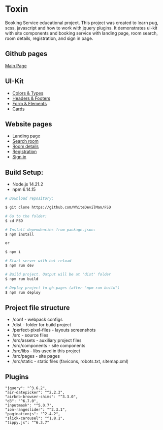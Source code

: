 # **Toxin**

Booking Service educational project. This project was created to learn pug, scss, javascript and how to work with jquery plugins.
It demonstrates ui-kit with site components and booking service with landing page, room search, room details, registration, and sign in page.

## **Github pages**

[Main Page](https://whitedevilman.github.io/FSD/)

## **UI-Kit**

- [Colors & Types](http://whitedevilman.github.io/FSD/colors-and-types.html)
- [Headers & Footers](http://whitedevilman.github.io/FSD/headers-and-footers.html)
- [Form & Elements](http://whitedevilman.github.io/FSD/form-elements.html)
- [Cards](http://whitedevilman.github.io/FSD/cards.html)

## **Website pages**

- [Landing page](http://whitedevilman.github.io/FSD/landing-page.html)
- [Search room](http://whitedevilman.github.io/FSD/search-room.html)
- [Room details](http://whitedevilman.github.io/FSD/room-details.html)
- [Registration](http://whitedevilman.github.io/FSD/registration.html)
- [Sign in](http://whitedevilman.github.io/FSD/sign-in.html)

## Build Setup:

- Node.js 14.21.2
- npm 6.14.15

```bash
# Download repository:

$ git clone https://github.com/WhiteDevilMan/FSD

# Go to the folder:
$ cd FSD

# Install dependencies from package.json:
$ npm install

or

$ npm i

# Start server with hot reload
$ npm run dev

# Build project. Output will be at 'dist' folder
$ npm run build

# Deploy project to gh-pages (after "npm run build")
$ npm run deploy
```

## Project file structure

- /conf - webpack configs
- /dist - folder for build project
- /perfect-pixel-files - layouts screenshots
- /src - source files
- /src/assets - auxiliary project files
- /src/components - site components
- /src/libs - libs used in this project
- /src/pages - site pages
- /src/static - static files (favicons, robots.txt, sitemap.xml)

## Plugins

```
"jquery": "^3.6.2",
"air-datepicker": "^2.2.3",
"airbnb-browser-shims": "^3.3.0",
"d3": "^6.7.0",
"inputmask": "^5.0.7",
"ion-rangeslider": "^2.3.1",
"paginationjs": "^2.4.2",
"slick-carousel": "^1.8.1",
"tippy.js": "^6.3.7"
```
